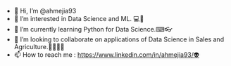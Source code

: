 - 👋 Hi, I’m @ahmejia93
- 👀 I’m interested in Data Science and ML. 💻🧮
- 🌱 I’m currently learning Python for Data Science.⌨👓
- 💞️ I’m looking to collaborate on applications of Data Science in Sales and Agriculture.🥑🍇🍅🚜
- 📫 How to reach me : https://www.linkedin.com/in/ahmejia93/👽
<!---
ahmejia93/ahmejia93 is a ✨ special ✨ repository because its `README.md` (this file) appears on your GitHub profile.
You can click the Preview link to take a look at your changes.
--->
